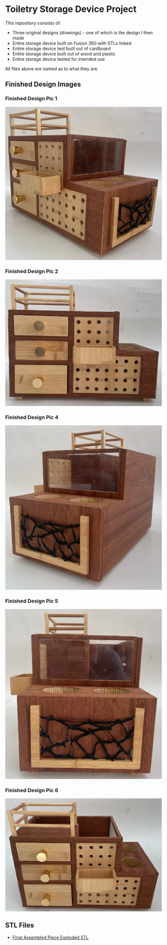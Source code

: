 # Toiletry Storage Device Project

This repository consists of:

- Three original designs (drawings) - one of which is the design I then made
- Entire storage device built on Fusion 360 with STLs linked
- Entire storage device test built out of cardboard
- Entire storage device built out of wood and plastic
- Entire storage device tested for intended use

All files above are named as to what they are.

## Finished Design Images

### Finished Design Pic 1
![Finished Design Pic 1](finished%20design%20pic%201.png)

### Finished Design Pic 2
![Finished Design Pic 2](finished%20design%20pic%202.png)

### Finished Design Pic 4
![Finished Design Pic 4](finished%20design%20pic%204.png)

### Finished Design Pic 5
![Finished Design Pic 5](finished%20design%20pic%205.png)

### Finished Design Pic 6
![Finished Design Pic 6](finished%20design%20pic%206.png)

## STL Files

- [Final Assembled Piece Exploded STL](https://github.com/o-bhoges/Toiletry-storage-device/blob/main/Final%20Assembled%20Peice%20exploded.stl)

